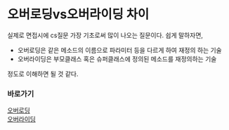 # 오버로딩vs오버라이딩 차이

실제로 면접시에 cs질문 가장 기초로써 많이 나오는 질문이다.
쉽게 말하자면,
- 오버로딩은 같은 메소드의 이름으로 파라미터 등을 다르게 하여 재정의 하는 기술
- 오버라이딩은 부모클래스 혹은 슈퍼클래스에 정의된 메소드를 재정의하는 기술  

정도로 이해하면 될 것 같다.

### 바로가기
[오버로딩](https://github.com/HK-An/today_i_learned/blob/main/COMPUTER_SCIENCE/overloading/definition.md)  
[오버라이딩](https://github.com/HK-An/today_i_learned/blob/main/COMPUTER_SCIENCE/overriding/definition.md)
